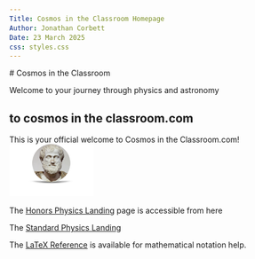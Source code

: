 ```yaml
---
Title: Cosmos in the Classroom Homepage
Author: Jonathan Corbett
Date: 23 March 2025
css: styles.css
---
```


<div class="header">
# Cosmos in the Classroom

Welcome to your journey through physics and astronomy
</div>

## to cosmos in the classroom.com

This is your official welcome to Cosmos in the Classroom.com!
<img src="aristotle.png" alt="Aristotle" width="30%" height="auto">

The [Honors Physics Landing] page is accessible from here

The [Standard Physics Landing]

The [LaTeX Reference] is available for mathematical notation help.


<!-- document references are below -->
[Reference Landing]: /ref/ref_lib
[Honors Physics Landing]: ../src/hphys_landing
[Aristotle]: aristotle.png
[Standard Physics Landing]: ../src/sphys_overview
[LaTeX Reference]: https://cosmosintheclassroom.org/src/ref_latex